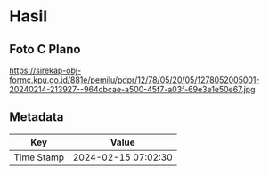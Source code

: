 # Hasil

## Foto C Plano

https://sirekap-obj-formc.kpu.go.id/881e/pemilu/pdpr/12/78/05/20/05/1278052005001-20240214-213927--964cbcae-a500-45f7-a03f-69e3e1e50e67.jpg


## Metadata

| Key        | Value               |
| ---------- | ------------------- |
| Time Stamp | 2024-02-15 07:02:30 |



